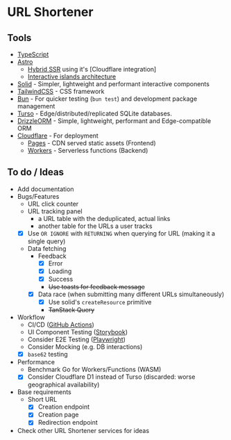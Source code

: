 # URL Shortener

## Tools

- [TypeScript](https://www.typescriptlang.org/)
- [Astro](https://astro.build/)
  - [Hybrid SSR](https://docs.astro.build/en/basics/rendering-modes/#on-demand-rendered) using it's [Cloudflare integration]
  - [Interactive islands architecture](https://docs.astro.build/en/concepts/islands/)
- [Solid](https://www.solidjs.com/) - Simpler, lightweight and performant interactive components
- [TailwindCSS](https://tailwindcss.com/) - CSS framework
- [Bun](https://bun.sh/) - For quicker testing (`bun test`) and development package management
- [Turso](https://turso.tech/) - Edge/distributed/replicated SQLite databases.
- [DrizzleORM](https://orm.drizzle.team/) - Simple, lightweight, performant and Edge-compatible ORM
- [Cloudflare](https://www.cloudflare.com/developer-platform/products/) - For deployment
  - [Pages](https://pages.cloudflare.com/) - CDN served static assets (Frontend)
  - [Workers](https://workers.cloudflare.com/) - Serverless functions (Backend)

## To do / Ideas

- Add documentation
- Bugs/Features
  - URL click counter
  - URL tracking panel
    - a URL table with the deduplicated, actual links
    - another table for the URLs a user tracks
  - [x] Use `OR IGNORE` with `RETURNING` when querying for URL (making it a single query)
  - Data fetching
    - Feedback
      - [x] Error
      - [x] Loading
      - [x] Success
      - ~~Use toasts for feedback message~~
    - [x] Data race (when submitting many different URLs simultaneously)
      - [x] Use solid's `createResource` primitive
      - ~~TanStack Query~~
- Workflow
  - CI/CD ([GitHub Actions](https://github.com/features/actions))
  - UI Component Testing ([Storybook](https://storybook.js.org/))
  - Consider E2E Testing ([Playwright](https://playwright.dev/))
  - Consider Mocking (e.g. DB interactions)
  - [x] `base62` testing
- Performance
  - Benchmark Go for Workers/Functions (WASM)
  - [x] Consider Cloudflare D1 instead of Turso (discarded: worse geographical availability)
- Base requirements
  - Short URL
    - [x] Creation endpoint
    - [x] Creation page
    - [x] Redirection endpoint
- Check other URL Shortener services for ideas
